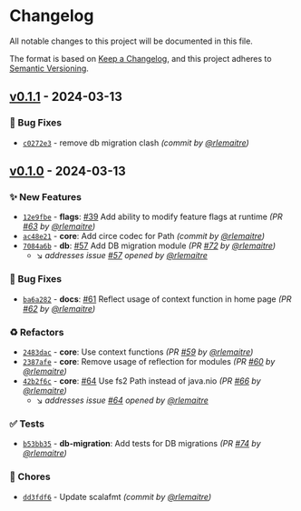 # Changelog
All notable changes to this project will be documented in this file.

The format is based on [Keep a Changelog](https://keepachangelog.com/en/1.0.0/),
and this project adheres to [Semantic Versioning](https://semver.org/spec/v2.0.0.html).

## [v0.1.1] - 2024-03-13
### :bug: Bug Fixes
- [`c0272e3`](https://github.com/rlemaitre/pillars/commit/c0272e3e8e68a48125955641e760f78e15670cdb) - remove db migration clash *(commit by [@rlemaitre](https://github.com/rlemaitre))*


## [v0.1.0] - 2024-03-13
### :sparkles: New Features
- [`12e9fbe`](https://github.com/rlemaitre/pillars/commit/12e9fbea5a902d1ac9b3e53164fdd50fa011f30a) - **flags**: [#39](https://github.com/rlemaitre/pillars/pull/39) Add ability to modify feature flags at runtime *(PR [#63](https://github.com/rlemaitre/pillars/pull/63) by [@rlemaitre](https://github.com/rlemaitre))*
- [`ac48e21`](https://github.com/rlemaitre/pillars/commit/ac48e216e447d911827a2f405d1c83ae2e20a91b) - **core**: Add circe codec for Path *(commit by [@rlemaitre](https://github.com/rlemaitre))*
- [`7084a6b`](https://github.com/rlemaitre/pillars/commit/7084a6bb9d4fa2350d27ac67b57fe9297a8406d1) - **db**: [#57](https://github.com/rlemaitre/pillars/pull/57) Add DB migration module *(PR [#72](https://github.com/rlemaitre/pillars/pull/72) by [@rlemaitre](https://github.com/rlemaitre))*
  - :arrow_lower_right: *addresses issue [#57](https://github.com/rlemaitre/pillars/issues/57) opened by [@rlemaitre](https://github.com/rlemaitre)*

### :bug: Bug Fixes
- [`ba6a282`](https://github.com/rlemaitre/pillars/commit/ba6a282db2715678a0a5cd680ead3cb53d18fb87) - **docs**: [#61](https://github.com/rlemaitre/pillars/pull/61) Reflect usage of context function in home page *(PR [#62](https://github.com/rlemaitre/pillars/pull/62) by [@rlemaitre](https://github.com/rlemaitre))*

### :recycle: Refactors
- [`2483dac`](https://github.com/rlemaitre/pillars/commit/2483dacba2ee2b1a250456c5b83052445f630cc9) - **core**: Use context functions *(PR [#59](https://github.com/rlemaitre/pillars/pull/59) by [@rlemaitre](https://github.com/rlemaitre))*
- [`2387afe`](https://github.com/rlemaitre/pillars/commit/2387afed7d06edd009dcd0808e897f4ecf7acbcb) - **core**: Remove usage of reflection for modules *(PR [#60](https://github.com/rlemaitre/pillars/pull/60) by [@rlemaitre](https://github.com/rlemaitre))*
- [`42b2f6c`](https://github.com/rlemaitre/pillars/commit/42b2f6c90481a65db09381a68b5be28aacbe264f) - **core**: [#64](https://github.com/rlemaitre/pillars/pull/64) Use fs2 Path instead of java.nio *(PR [#66](https://github.com/rlemaitre/pillars/pull/66) by [@rlemaitre](https://github.com/rlemaitre))*
  - :arrow_lower_right: *addresses issue [#64](https://github.com/rlemaitre/pillars/issues/64) opened by [@rlemaitre](https://github.com/rlemaitre)*

### :white_check_mark: Tests
- [`b53bb35`](https://github.com/rlemaitre/pillars/commit/b53bb354b761e4006543a90a174b060e351d1e1f) - **db-migration**: Add tests for DB migrations *(PR [#74](https://github.com/rlemaitre/pillars/pull/74) by [@rlemaitre](https://github.com/rlemaitre))*

### :wrench: Chores
- [`dd3fdf6`](https://github.com/rlemaitre/pillars/commit/dd3fdf6348f8a893d4f6f2e75f957c7fb7023f76) - Update scalafmt *(commit by [@rlemaitre](https://github.com/rlemaitre))*


[v0.1.0]: https://github.com/rlemaitre/pillars/compare/v0.0.2...v0.1.0
[v0.1.1]: https://github.com/rlemaitre/pillars/compare/v0.1.0...v0.1.1